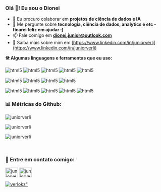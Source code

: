 ### Olá 👋! Eu sou o Dionei 

<!--
How to make the bio gif ?
💜 Thanks to [matyo91](https://github.com/matyo91)

I made my with https://codesandbox.io/s/github-profile-2ijk7
Then i recorded my screen to gif on Mac with Quicktime  and save result to [assets/github.mov](assets/github.mov)
This [GIF converter](https://ezgif.com/video-to-gif) help me to create a dedicated command that convert MOV to GIF.
Then i save result to [assets/github.gif](assets/github.gif)
-->

- 👯 Eu procuro colaborar em **projetos de ciência de dados e IA**
- 💬 Me pergunte sobre **tecnologia, ciência de dados, analytics e etc - ficarei feliz em ajudar :)**
- 📫 Fale comigo em **dionei.junior@outlook.com**
- 📄 Saiba mais sobre mim em [https://www.linkedin.com/in/juniorverli](https://www.linkedin.com/in/juniorverli)

<b>🛠️ Algumas linguagens e ferramentas que eu uso:</b>
</br>
<div style="display: inline_block">
  <p>
  <img align="center" alt="html5" src="https://img.shields.io/badge/Python-3776AB?style=for-the-badge&logo=python&logoColor=white"/>
  <img align="center" alt="html5" src="https://img.shields.io/badge/powerbi-FFD700?style=for-the-badge&logo=powerbi&logoColor=white"/>
  <img align="center" alt="html5" src="https://img.shields.io/badge/Tableau-E97627?style=for-the-badge&logo=Tableau&logoColor=white"/>
  <img align="center" alt="html5" src="https://img.shields.io/badge/jupyter-FFA500?style=for-the-badge&logo=jupyter&logoColor=white"/>
  <img align="center" alt="html5" src="https://img.shields.io/badge/azure-0089D6?style=for-the-badge&logo=MICROSOFT-azure&logoColor=white"/>
  </p>
  <p>
  <img align="center" alt="html5" src="https://img.shields.io/badge/SQL%20Server-CC2927?style=for-the-badge&logo=microsoft%20sql%20server&logoColor=white"/>
  <img align="center" alt="html5" src="https://img.shields.io/badge/postgresql-3776AB?style=for-the-badge&logo=postgresql&logoColor=white"/>
  <img align="center" alt="html5" src="https://img.shields.io/badge/mysql-0089D6?style=for-the-badge&logo=mysql&logoColor=white"/>
  <img align="center" alt="html5" src="https://img.shields.io/badge/oracle-B22222?style=for-the-badge&logo=oracle&logoColor=white"/>
  </p>
  <img align="center" alt="html5" src="https://img.shields.io/badge/flutter-0089D6?style=for-the-badge&logo=flutter&logoColor=white"/>
  <img align="center" alt="html5" src="https://img.shields.io/badge/javascript-FFD700?style=for-the-badge&logo=javascript&logoColor=white"/>
  <img align="center" alt="html5" src="https://img.shields.io/badge/pandas-314DAB?style=for-the-badge&logo=pandas&logoColor=white"/>
  <img align="center" alt="html5" src="https://img.shields.io/badge/opencv-AB4331?style=for-the-badge&logo=opencv&logoColor=white"/>
  <img align="center" alt="html5" src="https://img.shields.io/badge/selenium-0089D6?style=for-the-badge&logo=selenium&logoColor=white"/>
  <br>
 </div>

<h3 align="left"> 📊 Métricas do Github: </h3>
<p align="left"> <img src="https://komarev.com/ghpvc/?username=juniorverli&label=Profile%20views&color=0e75b6&style=flat" alt="juniorverli" /> </p>
<p><img align="center" src="https://github-readme-stats.vercel.app/api?username=juniorverli&show_icons=true&locale=en" alt="juniorverli" /></p>
<p><img align="center" src="https://github-readme-streak-stats.herokuapp.com/?user=juniorverli&" alt="juniorverli" /></p>

</br>
<h3 align="left">🔗 Entre em contato comigo:</h3>
<p align="left">
<a href="https://linkedin.com/in/juniorverli" target="blank"><img align="center" src="https://raw.githubusercontent.com/rahuldkjain/github-profile-readme-generator/master/src/images/icons/Social/linked-in-alt.svg" alt="juniorverli" height="30" width="40" /></a>
<a href="https://instagram.com/juniorverli" target="blank"><img align="center" src="https://raw.githubusercontent.com/rahuldkjain/github-profile-readme-generator/master/src/images/icons/Social/instagram.svg" alt="juniorverli" height="30" width="40" /></a>
<p align="left"> <a href="https://twitter.com/verlokz" target="blank"><img src="https://img.shields.io/twitter/follow/verlokz?logo=twitter&style=for-the-badge" alt=verlokz" /></a> </p>
